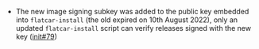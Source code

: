- The new image signing subkey was added to the public key embedded into `flatcar-install` (the old expired on 10th August 2022), only an updated `flatcar-install` script can verify releases signed with the new key ([init#79](https://github.com/flatcar-linux/init/pull/79))

